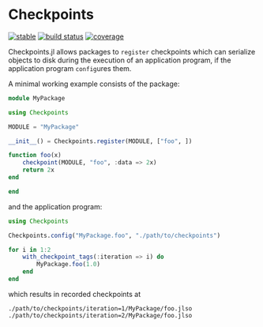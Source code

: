 # Checkpoints
[![stable](https://img.shields.io/badge/docs-stable-blue.svg)](https://invenia.github.io/Checkpoints.jl/stable)
[![build status](https://github.com/invenia/Checkpoints.jl/workflows/CI/badge.svg)](https://github.com/invenia/Checkpoints.jl/actions)
[![coverage](https://codecov.io/gh/invenia/Checkpoints.jl/branch/main/graph/badge.svg)](https://codecov.io/gh/invenia/Checkpoints.jl)

Checkpoints.jl allows packages to `register` checkpoints which can serialize objects to disk
during the execution of an application program, if the application program `config`ures them.

A minimal working example consists of the package:

```julia
module MyPackage

using Checkpoints

MODULE = "MyPackage"

__init__() = Checkpoints.register(MODULE, ["foo", ])

function foo(x)
    checkpoint(MODULE, "foo", :data => 2x)
    return 2x
end

end
```

and the application program:

```julia
using Checkpoints

Checkpoints.config("MyPackage.foo", "./path/to/checkpoints")

for i in 1:2
    with_checkpoint_tags(:iteration => i) do
        MyPackage.foo(1.0)
    end
end
```

which results in recorded checkpoints at
```
./path/to/checkpoints/iteration=1/MyPackage/foo.jlso
./path/to/checkpoints/iteration=2/MyPackage/foo.jlso
```
